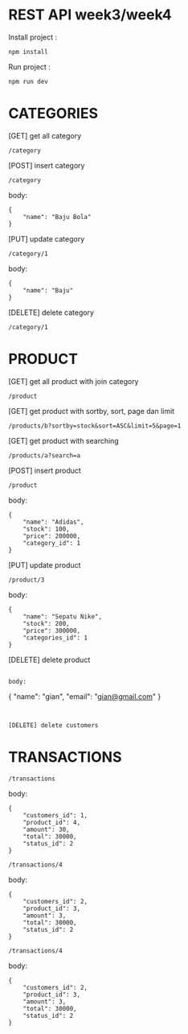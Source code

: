 # REST API week3/week4

Install project :

```
npm install
```

Run project :

```
npm run dev
```

# CATEGORIES

[GET] get all category

```
/category
```

[POST] insert category

```
/category
```

body:

```
{
    "name": "Baju Bola"
}
```

[PUT] update category

```
/category/1
```

body:

```
{
    "name": "Baju"
}
```

[DELETE] delete category

```
/category/1
```

# PRODUCT

[GET] get all product with join category

```
/product
```

[GET] get product with sortby, sort, page dan limit

```
/products/b?sortby=stock&sort=ASC&limit=5&page=1
```

[GET] get product with searching

```
/products/a?search=a
```

[POST] insert product

```
/product
```

body:

```
{
    "name": "Adidas",
    "stock": 100,
    "price": 200000,
    "category_id": 1
}
```

[PUT] update product

```
/product/3
```

body:

```
{
    "name": "Sepatu Nike",
    "stock": 200,
    "price": 300000,
    "categories_id": 1
}
```

[DELETE] delete product

```

body:

```
{
    "name": "gian",
    "email": "gian@gmail.com"
}
```


[DELETE] delete customers

```


# TRANSACTIONS

```
/transactions
```

body:

```
{
    "customers_id": 1,
    "product_id": 4,
    "amount": 30,
    "total": 30000,
    "status_id": 2
}
```

```
/transactions/4
```

body:

```
{
    "customers_id": 2,
    "product_id": 3,
    "amount": 3,
    "total": 30000,
    "status_id": 2
}
```


```
/transactions/4
```

body:

```
{
    "customers_id": 2,
    "product_id": 3,
    "amount": 3,
    "total": 30000,
    "status_id": 2
}
```
